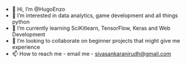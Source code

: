 - 👋 Hi, I’m @HugoEnzo
- 👀 I’m interested in data analytics, game development and all things python
- 🌱 I’m currently learning SciKitlearn, TensorFlow, Keras and Web Development
- 💞️ I’m looking to collaborate on beginner projects that might give me experience 
- 📫 How to reach me - email me - sivasankaranirudh@gmail.com

<!---
HugoEnzo/HugoEnzo is a ✨ special ✨ repository because its `README.md` (this file) appears on your GitHub profile.
You can click the Preview link to take a look at your changes.
--->
